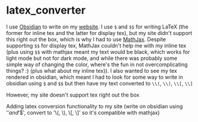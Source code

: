 # latex_converter
I use [Obsidian](https://obsidian.md/) to write on my [website](thomaspradae.github.io). I use `$` and `$$` for writing LaTeX (the former for inline tex and the latter for display tex), but my site didn't support this right out the box, which is why I had to use [MathJax](https://www.mathjax.org/). Despite supporting `$$` for display tex, MathJax couldn't help me with my inline tex (plus using `$$` with mathjax meant my text would be black, which works for light mode but not for dark mode, and while there was probably some simple way of changing the color, where's the fun in not overcomplicating things? :) (plus what about my inline tex)). I also wanted to see my tex rendered in obsidian, which meant I had to look for some way to write in obsidian using `$` and `$$` but then have my text converted to `\\(`, `\\)`, `\\[`, `\\]`

However, my site doesn't support tex right out the box 



Adding latex conversion functionality to my site (write on obsidian using '$' and '$$', convert to '\\(, \\), \\[, \\]' so it's compatible with mathjax) 
